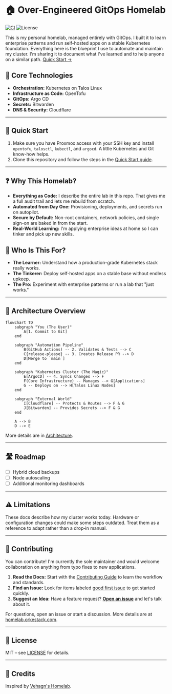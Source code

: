 # 🏠 Over-Engineered GitOps Homelab

[![CI](https://github.com/theepicsaxguy/homelab/actions/workflows/image-build.yaml/badge.svg)](https://github.com/theepicsaxguy/homelab/actions/workflows/image-build.yaml) ![License](https://img.shields.io/github/license/theepicsaxguy/homelab)

This is my personal homelab, managed entirely with GitOps. I built it to learn enterprise patterns and run self-hosted apps on a stable Kubernetes foundation. Everything here is the blueprint I use to automate and maintain my cluster. I'm sharing it to document what I've learned and to help anyone on a similar path.
[Quick Start →](https://homelab.orkestack.com/docs/quick-start)

## 🔧 Core Technologies

- **Orchestration:** Kubernetes on Talos Linux
- **Infrastructure as Code:** OpenTofu
- **GitOps:** Argo CD
- **Secrets:** Bitwarden
- **DNS & Security:** Cloudflare

---

## 🚀 Quick Start

1. Make sure you have Proxmox access with your SSH key and install `opentofu`, `talosctl`, `kubectl`, and `argocd`. A little Kubernetes and Git know-how helps.
2. Clone this repository and follow the steps in the [Quick Start guide](https://homelab.orkestack.com/docs/quick-start).

---

## ❓ Why This Homelab?

- **Everything as Code:** I describe the entire lab in this repo. That gives me a full audit trail and lets me rebuild from scratch.
- **Automated from Day One:** Provisioning, deployments, and secrets run on autopilot.
- **Secure by Default:** Non-root containers, network policies, and single sign-on are baked in from the start.
- **Real-World Learning:** I'm applying enterprise ideas at home so I can tinker and pick up new skills.

## 👥 Who Is This For?

- **The Learner:** Understand how a production-grade Kubernetes stack really works.
- **The Tinkerer:** Deploy self-hosted apps on a stable base without endless upkeep.
- **The Pro:** Experiment with enterprise patterns or run a lab that "just works." 

---

## 📐 Architecture Overview

```mermaid
flowchart TD
    subgraph "You (The User)"
        A[1. Commit to Git]
    end

    subgraph "Automation Pipeline"
        B(GitHub Actions) -- 2. Validates & Tests --> C
        C{release-please} -- 3. Creates Release PR --> D
        D[Merge to `main`]
    end

    subgraph "Kubernetes Cluster (The Magic)"
        E[ArgoCD] -- 4. Syncs Changes --> F
        F(Core Infrastructure) -- Manages --> G[Applications]
        G -- Deploys on --> H[Talos Linux Nodes]
    end

    subgraph "External World"
        I[Cloudflare] -- Protects & Routes --> F & G
        J[Bitwarden] -- Provides Secrets --> F & G
    end

    A --> B
    D --> E
```

More details are in [Architecture](https://homelab.orkestack.com/docs/architecture).

---

## 🛣️ Roadmap

- [ ] Hybrid cloud backups
- [ ] Node autoscaling
- [ ] Additional monitoring dashboards

---

## ⚠ Limitations

These docs describe how my cluster works today. Hardware or configuration changes
could make some steps outdated. Treat them as a reference to adapt rather than a
drop‑in manual.

---

## 🤝 Contributing

You can contribute! I'm currently the sole maintainer and would welcome collaboration on anything from typo fixes to new applications.

1. **Read the Docs:** Start with the [Contributing Guide](.github/CONTRIBUTING.md) to learn the workflow and standards.
2. **Find an Issue:** Look for items labeled [good first issue](https://github.com/theepicsaxguy/homelab/labels/good%20first%20issue) to get started quickly.
3. **Suggest an Idea:** Have a feature request? [**Open an issue**](https://github.com/theepicsaxguy/homelab/issues/new?template=feature_request.md) and let's talk about it.

For questions, open an issue or start a discussion. More details are at [homelab.orkestack.com](https://homelab.orkestack.com).

---

## 📄 License

MIT – see [LICENSE](LICENSE) for details.

---

## 🙏 Credits

Inspired by [Vehagn's Homelab](https://github.com/vehagn/homelab).
